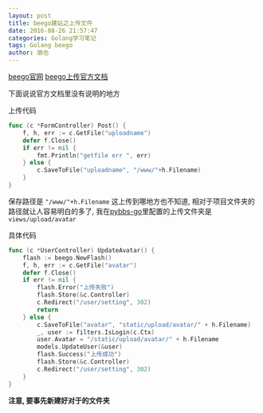 ```yaml
---
layout: post
title: beego建站之上传文件
date: 2016-08-26 21:57:47
categories: Golang学习笔记
tags: Golang beego
author: 朋也
---
```


[beego官网](http://beego.me)
[beego上传官方文档](http://beego.me/docs/mvc/controller/params.md)

下面说说官方文档里没有说明的地方

上传代码

```go
func (c *FormController) Post() {
    f, h, err := c.GetFile("uploadname")
    defer f.Close()
    if err != nil {
        fmt.Println("getfile err ", err)
    } else {
        c.SaveToFile("uploadname", "/www/"+h.Filename)
    }
}
```




保存路径是 `"/www/"+h.Filename` 这上传到哪地方也不知道, 相对于项目文件夹的路径就让人容易明白的多了, 
我在[pybbs-go](https://github.com/tomoya92/pybbs-go/)里配置的上传文件夹是 `views/upload/avatar` 

具体代码

```go
func (c *UserController) UpdateAvatar() {
	flash := beego.NewFlash()
	f, h, err := c.GetFile("avatar")
	defer f.Close()
	if err != nil {
		flash.Error("上传失败")
		flash.Store(&c.Controller)
		c.Redirect("/user/setting", 302)
		return
	} else {
		c.SaveToFile("avatar", "static/upload/avatar/" + h.Filename)
		_, user := filters.IsLogin(c.Ctx)
		user.Avatar = "/static/upload/avatar/" + h.Filename
		models.UpdateUser(&user)
		flash.Success("上传成功")
		flash.Store(&c.Controller)
		c.Redirect("/user/setting", 302)
	}
}
```

**注意, 要事先新建好对于的文件夹**
